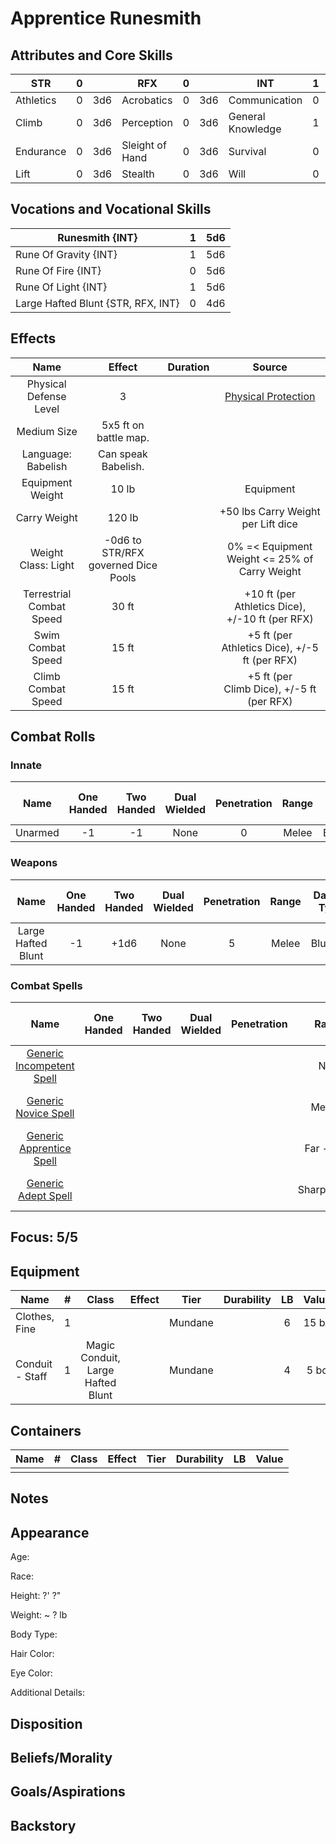 # Apprentice Runesmith

## Attributes and Core Skills

| STR       | 0 |    | RFX             | 0 |    | INT               | 1 |    |
| --------- | :-: | :-: | --------------- | :-: | :-: | ----------------- | :-: | :-: |
| Athletics | 0 | 3d6 | Acrobatics      | 0 | 3d6 | Communication     | 0 | 4d6 |
| Climb     | 0 | 3d6 | Perception      | 0 | 3d6 | General Knowledge | 1 | 5d6 |
| Endurance | 0 | 3d6 | Sleight of Hand | 0 | 3d6 | Survival          | 0 | 4d6 |
| Lift      | 0 | 3d6 | Stealth         | 0 | 3d6 | Will              | 0 | 4d6 |

## Vocations and Vocational Skills

| Runesmith {INT}                    | 1 | 5d6 |
| ---------------------------------- | :-: | :-: |
| Rune Of Gravity {INT}             | 1 | 5d6 |
| Rune Of Fire {INT}                 | 0 | 5d6 |
| Rune Of Light {INT}                | 1 | 5d6 |
| Large Hafted Blunt {STR, RFX, INT} | 0 | 4d6 |

## Effects

|          Name          |             Effect             | Duration |                                                       Source                                                       |
| :---------------------: | :-----------------------------: | :------: | :-----------------------------------------------------------------------------------------------------------------: |
| Physical Defense Level |                3                |          |          [Physical Protection](./../../../../../CoreRules/MagicRules/Spells/Apprentice/PhysicalProtection.md)          |
|       Medium Size       |      5x5 ft on battle map.      |          |                                                                                                                    |
|   Language: Babelish   |       Can speak Babelish.       |          |                                                                                                                    |
|    Equipment Weight    |             10 lb             |          |                                                      Equipment                                                      |
|  Carry Weight  |             120 lb             |          | +50 lbs Carry Weight per Lift dice |
|      Weight Class: Light      | -0d6 to STR/RFX governed Dice Pools |          |                                              0% =< Equipment Weight <= 25% of Carry Weight                                              |
| Terrestrial Combat Speed |              30 ft              |          |                              +10 ft (per Athletics Dice), +/-10 ft (per RFX)                              |
|   Swim Combat Speed   |              15 ft              |          |                              +5 ft (per Athletics Dice), +/-5 ft (per RFX)                              |
|  Climb Combat Speed  |              15 ft              |          |                                +5 ft (per Climb Dice), +/-5 ft (per RFX)                                |

## Combat Rolls

### Innate

|  Name  | One<br />Handed | Two<br />Handed | Dual<br />Wielded | Penetration | Range | Damage<br />Types | Engageable<br />Opponents | Area Of<br />Effect | Resource<br />Class |
| :-----: | :-------------: | :-------------: | :---------------: | :---------: | :---: | :---------------: | :-----------------------: | :-----------------: | :-----------------: |
| Unarmed |       -1       |       -1       |       None       |      0      | Melee |     Bludgeon     |           Rapid           |        None        |        None        |

### Weapons

|        Name        | One<br />Handed | Two<br />Handed | Dual<br />Wielded | Penetration | Range | Damage<br />Types | Engageable<br />Opponents | Area Of<br />Effect | Resource<br />Class |
| :----------------: | :-------------: | :-------------: | :---------------: | :---------: | :---: | :---------------: | :-----------------------: | :-----------------: | :-----------------: |
| Large Hafted Blunt |       -1       |      +1d6      |       None       |      5      | Melee |     Bludgeon     |           Rapid           |        None        |        None        |

### Combat Spells

|                                                    Name                                                    | One<br />Handed | Two<br />Handed | Dual<br />Wielded | Penetration |    Range    |        Damage<br />Types        | Engageable<br />Opponents | Area Of<br />Effect | Resource<br />Class |
| :--------------------------------------------------------------------------------------------------------: | :-------------: | :-------------: | :---------------: | :---------: | :----------: | :-----------------------------: | :-----------------------: | :-----------------: | :------------------: |
|     [Generic Incompetent Spell](./../../../../../CoreRules/MagicRules/Spells/PartyTricks/GenericPartyTrick.md)     |                |                |                  |            |     Near     | Bludgeon<br />Fire<br />Radiant |                          |                    |   0 Magic Resource   |
|       [Generic Novice Spell](./../../../../../CoreRules/MagicRules/Spells/Novice/GenericNoviceSpell.md)       |                |                |                  |            |    Medium    | Bludgeon<br />Fire<br />Radiant |                          |                    |  0 Magic Resource  |
| [Generic Apprentice Spell](./../../../../../CoreRules/MagicRules/Spells/Apprentice/GenericApprenticeSpell.md) |                |                |                  |            |  Far - Long  | Bludgeon<br />Fire<br />Radiant |                          |                    | 1 - 2 Magic Resource |
|        [Generic Adept Spell](./../../../../../CoreRules/MagicRules/Spells/Adept/GenericAdeptSpell.md)        |                |                |                  |            | Sharpshooter |                                |                          |                    | 3 - 4 Magic Resource |

## Focus: 5/5

## Equipment

| Name            | # |               Class               | Effect |  Tier  | Durability | LB | Value |
| --------------- | :-: | :-------------------------------: | ------ | :-----: | :--------: | :-: | :---: |
| Clothes, Fine   | 1 |                                  |        | Mundane |            | 6 | 15 bc |
| Conduit - Staff | 1 | Magic Conduit, Large Hafted Blunt |        | Mundane |            | 4 | 5 bc |

## Containers

| Name | # | Class | Effect | Tier | Durability | LB | Value |
| ---- | :-: | :---: | ------ | :--: | :--------: | :-: | :---: |
|      |  |      |        |      |            |    |      |

## Notes

## Appearance

Age:

Race:

Height: ?' ?"

Weight: ~ ? lb

Body Type:

Hair Color:

Eye Color:

Additional Details:

## Disposition

## Beliefs/Morality

## Goals/Aspirations

## Backstory
